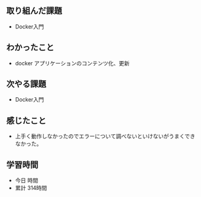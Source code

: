 ## 取り組んだ課題
- Docker入門
## わかったこと
- docker アプリケーションのコンテンツ化、更新
## 次やる課題
- Docker入門
## 感じたこと
- 上手く動作しなかったのでエラーについて調べないといけないがうまくできなかった。
## 学習時間
- 今日 時間
- 累計 314時間
